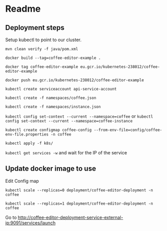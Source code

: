 # Readme

## Deployment steps

Setup kubectl to point to our cluster.

`mvn clean verify -f java/pom.xml`

`docker build --tag=coffee-editor-example .`

`docker tag coffee-editor-example eu.gcr.io/kubernetes-238012/coffee-editor-example`

`docker push eu.gcr.io/kubernetes-238012/coffee-editor-example`

`kubectl create serviceaccount api-service-account`

`kubectl create -f namespaces/coffee.json`

`kubectl create -f namespaces/instance.json`

`kubectl config set-context --current --namespace=coffee` or `kubectl config set-context --current --namespace=coffee-instance`

`kubectl create configmap coffee-config --from-env-file=config/coffee-env-file.properties -n coffee`

`kubectl apply -f k8s/`

`kubectl get services -w` and wait for the IP of the service


## Update docker image to use

Edit Config map

`kubectl scale --replicas=0 deployment/coffee-editor-deployment -n coffee`

`kubectl scale --replicas=1 deployment/coffee-editor-deployment -n coffee`

Go to [http://coffee-editor-deployment-service-external-ip:9091/services/launch](URL)
